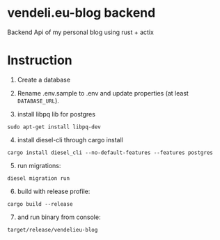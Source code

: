 # vendeli.eu-blog backend

Backend Api of my personal blog using rust + actix

# Instruction

1. Create a database

2. Rename .env.sample to .env and update properties (at least `DATABASE_URL`).

3. install libpq lib for postgres

```
sudo apt-get install libpq-dev
```

4. install diesel-cli through cargo install

```
cargo install diesel_cli --no-default-features --features postgres
```

5. run migrations:

```
diesel migration run
```

6. build with release profile:

```
cargo build --release
```

7. and run binary from console:

```
target/release/vendelieu-blog 
```
